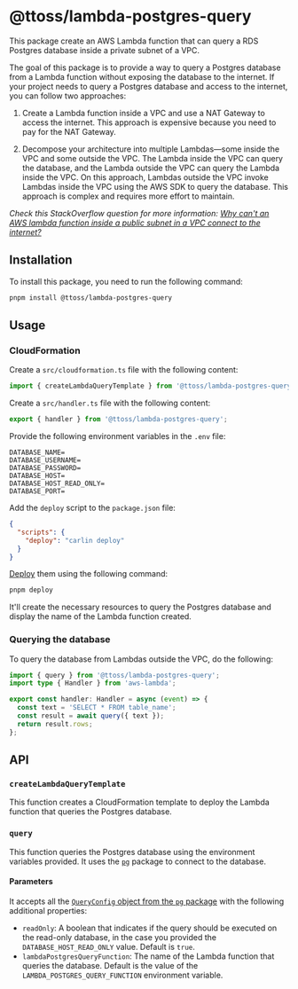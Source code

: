 # @ttoss/lambda-postgres-query

This package create an AWS Lambda function that can query a RDS Postgres database inside a private subnet of a VPC.

The goal of this package is to provide a way to query a Postgres database from a Lambda function without exposing the database to the internet. If your project needs to query a Postgres database and access to the internet, you can follow two approaches:

1. Create a Lambda function inside a VPC and use a NAT Gateway to access the internet. This approach is expensive because you need to pay for the NAT Gateway.

2. Decompose your architecture into multiple Lambdas—some inside the VPC and some outside the VPC. The Lambda inside the VPC can query the database, and the Lambda outside the VPC can query the Lambda inside the VPC. On this approach, Lambdas outside the VPC invoke Lambdas inside the VPC using the AWS SDK to query the database. This approach is complex and requires more effort to maintain.

_Check this StackOverflow question for more information: [Why can't an AWS lambda function inside a public subnet in a VPC connect to the internet?](https://stackoverflow.com/questions/52992085/why-cant-an-aws-lambda-function-inside-a-public-subnet-in-a-vpc-connect-to-the)_

## Installation

To install this package, you need to run the following command:

```bash
pnpm install @ttoss/lambda-postgres-query
```

## Usage

### CloudFormation

Create a `src/cloudformation.ts` file with the following content:

```typescript
import { createLambdaQueryTemplate } from '@ttoss/lambda-postgres-query';
```

Create a `src/handler.ts` file with the following content:

```typescript
export { handler } from '@ttoss/lambda-postgres-query';
```

Provide the following environment variables in the `.env` file:

```env
DATABASE_NAME=
DATABASE_USERNAME=
DATABASE_PASSWORD=
DATABASE_HOST=
DATABASE_HOST_READ_ONLY=
DATABASE_PORT=
```

Add the `deploy` script to the `package.json` file:

```json
{
  "scripts": {
    "deploy": "carlin deploy"
  }
}
```

[Deploy](https://ttoss.dev/docs/carlin/commands/deploy) them using the following command:

```bash
pnpm deploy
```

It'll create the necessary resources to query the Postgres database and display the name of the Lambda function created.

### Querying the database

To query the database from Lambdas outside the VPC, do the following:

```typescript
import { query } from '@ttoss/lambda-postgres-query';
import type { Handler } from 'aws-lambda';

export const handler: Handler = async (event) => {
  const text = 'SELECT * FROM table_name';
  const result = await query({ text });
  return result.rows;
};
```

## API

### `createLambdaQueryTemplate`

This function creates a CloudFormation template to deploy the Lambda function that queries the Postgres database.

### `query`

This function queries the Postgres database using the environment variables provided. It uses the [`pg`](https://node-postgres.com/) package to connect to the database.

#### Parameters

It accepts all the [`QueryConfig` object from the `pg` package](https://node-postgres.com/apis/client#queryconfig) with the following additional properties:

- `readOnly`: A boolean that indicates if the query should be executed on the read-only database, in the case you provided the `DATABASE_HOST_READ_ONLY` value. Default is `true`.
- `lambdaPostgresQueryFunction`: The name of the Lambda function that queries the database. Default is the value of the `LAMBDA_POSTGRES_QUERY_FUNCTION` environment variable.
